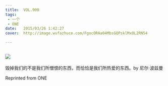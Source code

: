 ```yaml
---
title:	VOL.900
tags:
 - 一个
 - ONE
date:	2015/03/26 1:42:27
cover:	http://image.wufazhuce.com/FgocORAa04MbsGQPsklMxOL2RN54

---
```

![](http://image.wufazhuce.com/FgocORAa04MbsGQPsklMxOL2RN54)
---

毁掉我们的不是我们所憎恨的东西，而恰恰是我们所热爱的东西。by 尼尔·波兹曼
 
Reprinted from ONE
